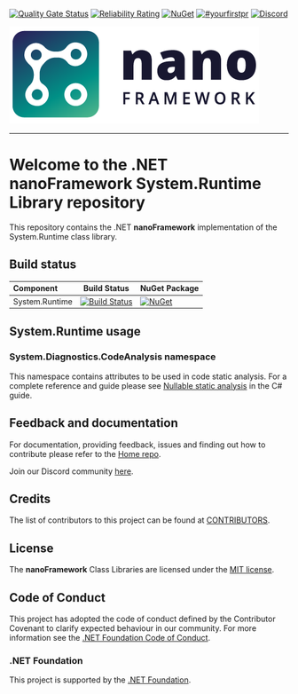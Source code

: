 [![Quality Gate Status](https://sonarcloud.io/api/project_badges/measure?project=nanoframework_System.Runtime&metric=alert_status)](https://sonarcloud.io/dashboard?id=nanoframework_System.Runtime) [![Reliability Rating](https://sonarcloud.io/api/project_badges/measure?project=nanoframework_System.Runtime&metric=reliability_rating)](https://sonarcloud.io/dashboard?id=nanoframework_System.Runtime) [![NuGet](https://img.shields.io/nuget/dt/nanoFramework.System.Runtime.svg?label=NuGet&style=flat&logo=nuget)](https://www.nuget.org/packages/nanoFramework.System.Runtime/) [![#yourfirstpr](https://img.shields.io/badge/first--timers--only-friendly-blue.svg)](https://github.com/nanoframework/Home/blob/master/CONTRIBUTING.md) [![Discord](https://img.shields.io/discord/478725473862549535.svg?logo=discord&logoColor=white&label=Discord&color=7289DA)](https://discord.gg/gCyBu8T)

![nanoFramework logo](https://raw.githubusercontent.com/nanoframework/Home/main/resources/logo/nanoFramework-repo-logo.png)

-----

# Welcome to the .NET **nanoFramework** System.Runtime Library repository

This repository contains the .NET **nanoFramework** implementation of the System.Runtime class library.

## Build status

| Component | Build Status | NuGet Package |
|:-|---|---|
| System.Runtime | [![Build Status](https://dev.azure.com/nanoframework/System.Runtime/_apis/build/status%2FSystem.Runtime?branchName=main)](https://dev.azure.com/nanoframework/System.Runtime/_build/latest?definitionId=103&branchName=main) | [![NuGet](https://img.shields.io/nuget/v/nanoFramework.System.Runtime.svg?label=NuGet&style=flat&logo=nuget)](https://www.nuget.org/packages/nanoFramework.System.Runtime/) |

## System.Runtime usage

### System.Diagnostics.CodeAnalysis namespace

This namespace contains attributes to be used in code static analysis.
For a complete reference and guide please see [Nullable static analysis](https://learn.microsoft.com/en-us/dotnet/csharp/language-reference/attributes/nullable-analysis) in the C# guide.

## Feedback and documentation

For documentation, providing feedback, issues and finding out how to contribute please refer to the [Home repo](https://github.com/nanoframework/Home).

Join our Discord community [here](https://discord.gg/gCyBu8T).

## Credits

The list of contributors to this project can be found at [CONTRIBUTORS](https://github.com/nanoframework/Home/blob/main/CONTRIBUTORS.md).

## License

The **nanoFramework** Class Libraries are licensed under the [MIT license](LICENSE.md).

## Code of Conduct

This project has adopted the code of conduct defined by the Contributor Covenant to clarify expected behaviour in our community.
For more information see the [.NET Foundation Code of Conduct](https://dotnetfoundation.org/code-of-conduct).

### .NET Foundation

This project is supported by the [.NET Foundation](https://dotnetfoundation.org).
